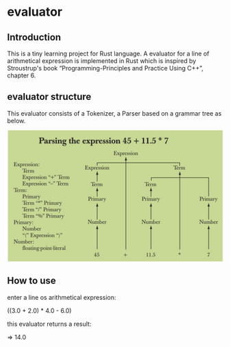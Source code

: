 # evaluator
## Introduction
This is a tiny learning project for Rust language.
A evaluator for a line of arithmetical expression is implemented in Rust which is inspired by Stroustrup's book “Programming-Principles and Practice Using C++”, chapter 6.
## evaluator structure
This evaluator consists of a Tokenizer, a Parser based on a grammar tree as below.

![grammar%20tree](https://github.com/Yichangcs/evaluator/blob/master/grammar%20tree.jpg)

## How to use

enter a line os arithmetical expression:

((3.0 + 2.0) * 4.0 - 6.0)

this evaluator returns a result:

=> 14.0
